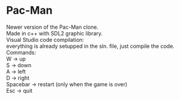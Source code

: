 # Pac-Man
Newer version of the Pac-Man clone.<br />
Made in c++ with SDL2 graphic library.<br />
Visual Studio code compilation:<br />
everything is already setupped in the sln. file, just compile the code.<br />
Commands:<br />
W -> up<br />
S -> down<br />
A -> left<br />
D -> right<br />
Spacebar -> restart (only when the game is over)<br />
Esc -> quit<br />
